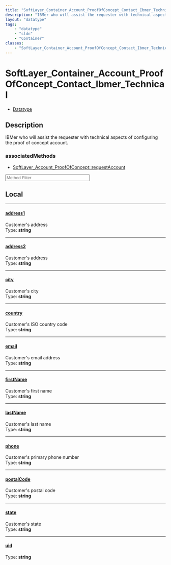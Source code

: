 ```yaml
---
title: "SoftLayer_Container_Account_ProofOfConcept_Contact_Ibmer_Technical"
description: "IBMer who will assist the requester with technical aspects of configuring the proof of concept account."
layout: "datatype"
tags:
    - "datatype"
    - "sldn"
    - "Container"
classes:
    - "SoftLayer_Container_Account_ProofOfConcept_Contact_Ibmer_Technical"
---
```


# SoftLayer_Container_Account_ProofOfConcept_Contact_Ibmer_Technical
<div id='service-datatype'>
    <ul id='sldn-reference-tabs'>
        <li id='datatype'> <a href='/reference/datatypes/SoftLayer_Container_Account_ProofOfConcept_Contact_Ibmer_Technical' >Datatype</a></li>
    </ul>
</div>

## Description 
IBMer who will assist the requester with technical aspects of configuring the proof of concept account. 


### associatedMethods

*  [SoftLayer_Account_ProofOfConcept::requestAccount](/reference/services/SoftLayer_Account_ProofOfConcept/requestAccount )





<!-- Service Filer BEGIN -->
<div class="view-filters">
        <div class="clearfix">
            <div class="search-input-box">
                <input placeholder="Method Filter" onkeyup="titleSearch(inputId='prop-input', divId='properties', elementClass='prop-row')" 
                    type="text" id="prop-input" value="" size="30" maxlength="128" class="form-text">
            </div>
        </div>
</div>
<!-- Service Filer END -->

<div id="properties" class="content">
<div id="localProperties" class="prop-content" >

## Local
-----
[address1]: #address1
#### [address1]
Customer's address  
<span class="type-label">Type: </span>**string**

-----
[address2]: #address2
#### [address2]
Customer's address  
<span class="type-label">Type: </span>**string**

-----
[city]: #city
#### [city]
Customer's city  
<span class="type-label">Type: </span>**string**

-----
[country]: #country
#### [country]
Customer's ISO country code  
<span class="type-label">Type: </span>**string**

-----
[email]: #email
#### [email]
Customer's email address  
<span class="type-label">Type: </span>**string**

-----
[firstName]: #firstname
#### [firstName]
Customer's first name  
<span class="type-label">Type: </span>**string**

-----
[lastName]: #lastname
#### [lastName]
Customer's last name  
<span class="type-label">Type: </span>**string**

-----
[phone]: #phone
#### [phone]
Customer's primary phone number  
<span class="type-label">Type: </span>**string**

-----
[postalCode]: #postalcode
#### [postalCode]
Customer's postal code  
<span class="type-label">Type: </span>**string**

-----
[state]: #state
#### [state]
Customer's state  
<span class="type-label">Type: </span>**string**

-----
[uid]: #uid
#### [uid]
  
<span class="type-label">Type: </span>**string**

</div>
<!-- LOCAL PROPERTY END -->

</div>


